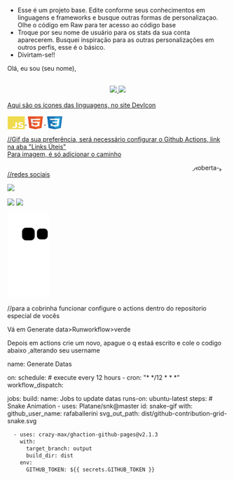  -  Esse é um projeto base. Edite  conforme seus conhecimentos em linguagens e frameworks e busque outras formas de personalizaçao. Olhe o código em Raw para ter acesso ao código base
 - Troque por seu nome de usuário para os stats da sua conta aparecerem. Busquei inspiração para as outras personalizações em outros perfis, esse é o básico.
 -  Divirtam-se!! 
 
 Olá, eu sou (seu nome),
<div align="center"><br>
 

  <a href="https://github.com/harukaionasao">
  <img height="180em" src="https://github-readme-stats.vercel.app/api?username=HarukaIonaSao&show_icons=true&theme=dracula&include_all_commits=true&count_private=true"/>
  <img height="180em" src="https://github-readme-stats.vercel.app/api/top-langs/?username=harukaionasao&layout=compact&langs_count=7&theme=dracula">
</div><br>
Aqui são os ícones das linguagens, no site DevIcon
<div style="display: inline_block"><br>

  <img align="center" alt="Roberta-Js" height="30" width="40" src="https://raw.githubusercontent.com/devicons/devicon/master/icons/javascript/javascript-plain.svg">
    
  <img align="center" alt="Roberta-HTML" height="30" width="40" src="https://raw.githubusercontent.com/devicons/devicon/master/icons/html5/html5-original.svg">
 
  <img align="center" alt="Roberta-CSS" height="30" width="40" src="https://raw.githubusercontent.com/devicons/devicon/master/icons/css3/css3-original.svg">
 
  //Gif da sua preferência, será necessário configurar o Github Actions, link na aba "Links Úteis"<br>
 Para imagem, é só adicionar o caminho
 
  <img align="right" alt="Roberta-pic" height="150" style="border-radius:50px;" src="https://avatars.githubusercontent.com/u/10570920?v=4">
</div>
  
  ##
 //redes sociais
<div> 
  
  <a href="https://www.instagram.com/robertaribeiro2827/" target="_blank"><img src="https://img.shields.io/badge/-Instagram-%23E4405F?style=for-the-badge&logo=instagram&logoColor=white" target="_blank"></a>
  
  <a href = "mailto:robertaribeiro004@gmail.com"><img src="https://img.shields.io/badge/-Gmail-%23333?style=for-the-badge&logo=gmail&logoColor=white" target="_blank"></a>
  <a href="https://www.linkedin.com/in/roberta-ribeiro-b5521a4b/" target="_blank"><img src="https://img.shields.io/badge/-LinkedIn-%230077B5?style=for-the-badge&logo=linkedin&logoColor=white" target="_blank"></a> 
 
  ![Snake animation](https://github.com/rafaballerini/rafaballerini/blob/output/github-contribution-grid-snake.svg)
 
</div>


//para a cobrinha funcionar configure o actions dentro do repositorio especial de vocês

Vá em Generate data>Runworkflow>verde

Depois em actions crie um novo, apague o q estaá escrito e cole o codigo abaixo ,alterando seu username

name: Generate Datas

on:
  schedule: # execute every 12 hours
    - cron: "* */12 * * *"
  workflow_dispatch:

jobs:
  build:
    name: Jobs to update datas
    runs-on: ubuntu-latest
    steps:
      # Snake Animation
      - uses: Platane/snk@master
        id: snake-gif
        with:
          github_user_name: rafaballerini
          svg_out_path: dist/github-contribution-grid-snake.svg

      - uses: crazy-max/ghaction-github-pages@v2.1.3
        with:
          target_branch: output
          build_dir: dist
        env:
          GITHUB_TOKEN: ${{ secrets.GITHUB_TOKEN }}
  
